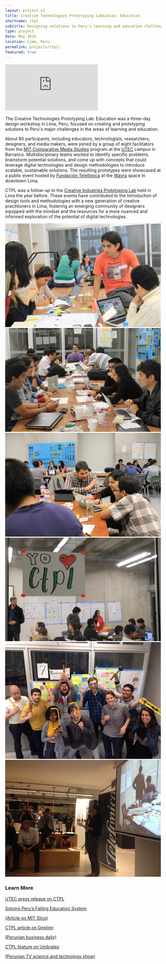 ```yaml
---
layout: project-v2
title: Creative Technologies Prototyping Lab&colon; Education
shortname: ctpl
subtitle: Designing solutions to Peru's learning and education challenges
type: project
date: May 2015
location: Lima, Peru
permalink: projects/ctpl/
featured: true
---
```

<div class="row project-video">
	<iframe class="project-video_embed" src="https://www.youtube.com/embed/fzNy97g3fnQ" frameborder="0" allowfullscreen></iframe>
</div>

The Creative Technologies Prototyping Lab: Education was a three-day design workshop in Lima, Peru, focused on creating and prototyping solutions to Peru's major challenges in the areas of learning and education.

About 80 participants, including educators, technologists, researchers, designers, and media makers, were joined by a group of eight facilitators from the <a href="http://cmsw.mit.edu">MIT Comparative Media Studies</a> program at the <a href="https://www.utec.edu.pe/">UTEC</a> campus in Barranco. Multidiscipinary teams worked to identify specific problems, brainstorm potential solutions, and come up with concepts that could leverage digital technologies and design methodologies to introduce scalable, sustainable solutions. The resulting prototypes were showcased at a public event hosted by <a href="http://www.fundacion.telefonica.com.pe/">Fundación Telefónica</a> at the <a href="http://wayra.co/pe">Wayra</a> space in downtown Lima.

CTPL was a follow-up to the <a href="/projects/cipl/">Creative Industries Prototyping Lab</a> held in Lima the year before. These events have contributed to the introduction of design tools and methodologies with a new generation of creative practitioners in Lima, fostering an emerging community of designers equipped with the mindset and the resources for a more nuanced and informed exploration of the potential of digital technologies.

<div class="row project-photos">
	<div class="project-photos_block col-lg-6 col-md-4 col-sm-6 col-xs-12">
		<img src="/files/ctpl1.jpg" class="project-photos_picture">
	</div>
	<div class="project-photos_block col-lg-6 col-md-4 col-sm-6 col-xs-12">
		<img src="/files/ctpl2.jpg" class="project-photos_picture">
	</div>
	<div class="project-photos_block col-lg-6 col-md-4 col-sm-6 col-xs-12">
		<img src="/files/ctpl3.jpg" class="project-photos_picture">
	</div>
	<div class="project-photos_block col-lg-6 col-md-4 col-sm-6 col-xs-12">
		<img src="/files/ctpl4.jpg" class="project-photos_picture">
	</div>
	<div class="project-photos_block col-lg-6 col-md-4 col-sm-6 col-xs-12">
		<img src="/files/ctpl5.jpg" class="project-photos_picture">
	</div>
	<div class="project-photos_block col-lg-6 col-md-4 col-sm-6 col-xs-12">
		<img src="/files/ctpl6.jpg" class="project-photos_picture">
	</div>
</div>

<h3>Learn More</h3>

<div class="row page-blocks project-resources">
	<div class="col-md-3 col-sm-4 col-xs-6">
		<div class="project-resources_block">
			<a href="http://www.utec.edu.pe/en/news/creative-technologies-prototyping-lab-education-ctpl2015-took-place-4-days-utec-open-platform-innovation">
				<p class="project-resources_icon"><span class="glyphicon glyphicon-link" aria-hidden="true"></span></p>
				<p>UTEC press release on CTPL</p>
			</a>
		</div>
	</div>
	<div class="col-md-3 col-sm-4 col-xs-6">
		<div class="project-resources_block">
			<a href="https://slice.mit.edu/2015/07/07/peru/">
				<p class="project-resources_icon"><span class="glyphicon glyphicon-link" aria-hidden="true"></span></p>
				<p>Solving Peru’s Failing Education System</p>
				<p>(Article on MIT Slice)</p>
			</a>
		</div>
	</div>
	<div class="col-md-3 col-sm-4 col-xs-6">
		<div class="project-resources_block">
			<a href="http://gestion.pe/empleo-management/profesionales-educacion-participan-segundo-laboratorio-tecnologias-creativas-peru-2133587">
				<p class="project-resources_icon"><span class="glyphicon glyphicon-link" aria-hidden="true"></span></p>
				<p>CTPL article on Gestión</p>
				<p>(Peruvian business daily)</p>
			</a>
		</div>
	</div>
	<div class="col-md-3 col-sm-4 col-xs-6">
		<div class="project-resources_block">
			<a href="https://www.youtube.com/watch?v=BwOwYQykm6g&index=2&list=PLsPtiplKv0vTvB46fpCmRGEiv-Hd9yUkL">
				<p class="project-resources_icon"><span class="glyphicon glyphicon-facetime-video" aria-hidden="true"></span></p>
				<p>CTPL feature on Umbrales</p>
				<p>(Peruvian TV science and technology show)</p>
			</a>
		</div>
	</div>
</div>